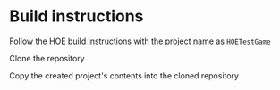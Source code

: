 # Build instructions
[Follow the HOE build instructions with the project name as ```HOETestGame```](https://github.com/HO-org/HOE#readme)

Clone the repository

Copy the created project's contents into the cloned repository